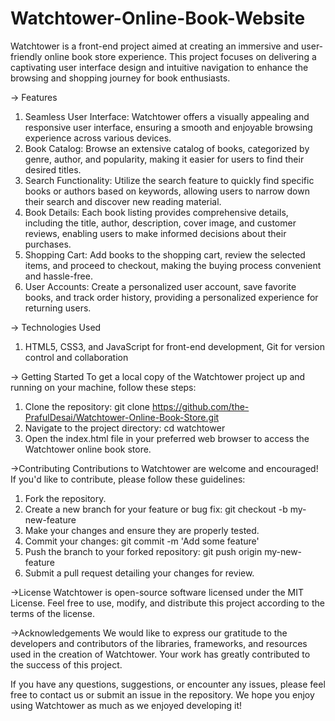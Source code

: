 # Watchtower-Online-Book-Website
Watchtower is a front-end project aimed at creating an immersive and user-friendly online book store experience. This project focuses on delivering a captivating user interface design and intuitive navigation to enhance the browsing and shopping journey for book enthusiasts.

-> Features
1) Seamless User Interface: Watchtower offers a visually appealing and responsive user interface, ensuring a smooth and enjoyable browsing experience across various devices.
2) Book Catalog: Browse an extensive catalog of books, categorized by genre, author, and popularity, making it easier for users to find their desired titles.
3) Search Functionality: Utilize the search feature to quickly find specific books or authors based on keywords, allowing users to narrow down their search and discover new reading material.
4) Book Details: Each book listing provides comprehensive details, including the title, author, description, cover image, and customer reviews, enabling users to make informed decisions about their purchases.
5) Shopping Cart: Add books to the shopping cart, review the selected items, and proceed to checkout, making the buying process convenient and hassle-free.
6) User Accounts: Create a personalized user account, save favorite books, and track order history, providing a personalized experience for returning users.

-> Technologies Used
1) HTML5, CSS3, and JavaScript for front-end development, Git for version control and collaboration

-> Getting Started
To get a local copy of the Watchtower project up and running on your machine, follow these steps:
1) Clone the repository: git clone https://github.com/the-PrafulDesai/Watchtower-Online-Book-Store.git
2) Navigate to the project directory: cd watchtower
3) Open the index.html file in your preferred web browser to access the Watchtower online book store.

->Contributing
Contributions to Watchtower are welcome and encouraged! If you'd like to contribute, please follow these guidelines:
1) Fork the repository.
2) Create a new branch for your feature or bug fix: git checkout -b my-new-feature
3) Make your changes and ensure they are properly tested.
4) Commit your changes: git commit -m 'Add some feature'
5) Push the branch to your forked repository: git push origin my-new-feature
6) Submit a pull request detailing your changes for review.

->License
Watchtower is open-source software licensed under the MIT License. Feel free to use, modify, and distribute this project according to the terms of the license.

->Acknowledgements
We would like to express our gratitude to the developers and contributors of the libraries, frameworks, and resources used in the creation of Watchtower. Your work has greatly contributed to the success of this project.

If you have any questions, suggestions, or encounter any issues, please feel free to contact us or submit an issue in the repository. We hope you enjoy using Watchtower as much as we enjoyed developing it!
